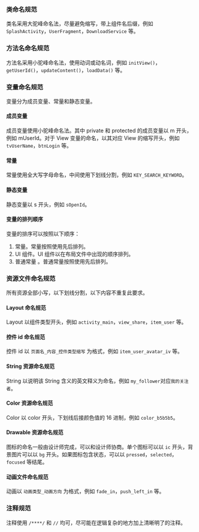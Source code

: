 ### 类命名规范

类名采用大驼峰命名法，尽量避免缩写，带上组件名后缀，例如 `SplashActivity`，`UserFragment`，`DownloadService` 等。

### 方法名命名规范

方法名采用小驼峰命名法，使用动词或动名词，例如 `initView()`，`getUserId()`，`updateContent()`，`loadData()` 等。

### 变量命名规范

变量分为成员变量、常量和静态变量。

#### 成员变量

成员变量使用小驼峰命名法。其中 private 和 protected 的成员变量以 m 开头，例如 mUserId。对于 View 变量的命名，以其对应 View 的缩写开头，例如 `tvUserName`，`btnLogin` 等。

#### 常量

常量使用全大写字母命名，中间使用下划线分割，例如 `KEY_SEARCH_KEYWORD`。 

#### 静态变量

静态变量以 s 开头，例如 `sOpenId`。

#### 变量的排列顺序

变量的排序可以按照以下顺序：

1. 常量。常量按照使用先后排列。
2. UI 组件。UI 组件以在布局文件中出现的顺序排列。
3. 普通常量 。普通常量按照使用先后排列。

### 资源文件命名规范

所有资源全部小写，以下划线分割，以下内容不重复此要求。

#### Layout 命名规范

Layout 以组件类型开头，例如 `activity_main`，`view_share`，`item_user` 等。

#### 控件 id 命名规范

控件 id 以 `页面名_内容_控件类型缩写` 为格式，例如 `item_user_avatar_iv` 等。

#### String 资源命名规范

String 以说明该 String 含义的英文释义为命名，例如 `my_follower`对应`我的关注者`。

#### Color 资源命名规范

Color 以 color 开头，下划线后接颜色值的 16 进制，例如 `color_b5b5b5`。

#### Drawable 资源命名规范

图标的命名一般由设计师完成，可以和设计师协商。单个图标可以以 `ic` 开头，背景图片可以以 `bg` 开头。如果图标包含状态，可以以 `pressed`，`selected`，`focused` 等结尾。

#### 动画文件命名规范

动画以 `动画类型_动画方向` 为格式，例如 `fade_in`，`push_left_in` 等。

### 注释规范

注释使用 `/****/` 和 `//` 均可，尽可能在逻辑复杂的地方加上清晰明了的注释。

